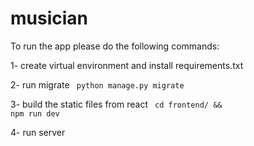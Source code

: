 # musician

To run the app please do the following commands: 

1- create virtual environment and install requirements.txt

2- run migrate <code> python manage.py migrate </code>

3- build the static files from react <code> cd frontend/ && npm run dev </code>

4- run server
